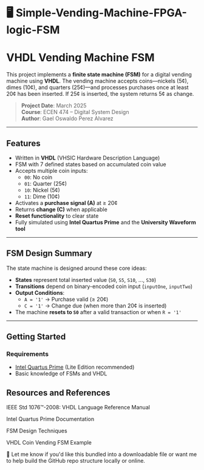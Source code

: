 # 🖥️ Simple-Vending-Machine-FPGA-logic-FSM
# VHDL Vending Machine FSM

This project implements a **finite state machine (FSM)** for a digital vending machine using **VHDL**. The vending machine accepts coins—nickels (5¢), dimes (10¢), and quarters (25¢)—and processes purchases once at least 20¢ has been inserted. If 25¢ is inserted, the system returns 5¢ as change.

>  **Project Date**: March 2025  
>  **Course**: ECEN 474 – Digital System Design  
>  **Author**: Gael Oswaldo Perez Alvarez  

---

## Features

- Written in **VHDL** (VHSIC Hardware Description Language)
- FSM with 7 defined states based on accumulated coin value
- Accepts multiple coin inputs:
  - `00`: No coin
  - `01`: Quarter (25¢)
  - `10`: Nickel (5¢)
  - `11`: Dime (10¢)
- Activates a **purchase signal (A)** at ≥ 20¢
- Returns **change (C)** when applicable
- **Reset functionality** to clear state
- Fully simulated using **Intel Quartus Prime** and the **University Waveform tool**

---
## FSM Design Summary

The state machine is designed around these core ideas:

- **States** represent total inserted value (`S0`, `S5`, `S10`, ..., `S30`)
- **Transitions** depend on binary-encoded coin input (`inputOne`, `inputTwo`)
- **Output Conditions**:
  - `A = '1'` → Purchase valid (≥ 20¢)
  - `C = '1'` → Change due (when more than 20¢ is inserted)
- The machine **resets to `S0`** after a valid transaction or when `R = '1'`


---

##  Getting Started

###  Requirements

- [Intel Quartus Prime](https://www.intel.com/content/www/us/en/software-kit/752917/intel-quartus-prime-lite-edition-design-software.html) (Lite Edition recommended)
- Basic knowledge of FSMs and VHDL


## Resources and References
IEEE Std 1076™-2008: VHDL Language Reference Manual

Intel Quartus Prime Documentation

FSM Design Techniques

VHDL Coin Vending FSM Example


🤝 Let me know if you'd like this bundled into a downloadable file or want me to help build the GitHub repo structure locally or online.

